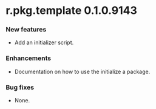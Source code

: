 # r.pkg.template 0.1.0.9143

### New features

* Add an initializer script.

### Enhancements

* Documentation on how to use the initialize a package.

### Bug fixes

* None.